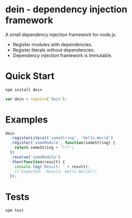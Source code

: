 # dein - dependency injection framework

A small dependency injection framework for node.js.

- Register modules with dependencies.
- Register literals without dependencies.
- Dependency injection framework is immutable.

# Quick Start

```bash
npm install dein
```

```javascript
var dein = require('dein');
```

# Examples

```javascript
dein
  .registerLiteral('someString', 'Hello World')
  .register('someModule', function(someString) {
    return someString + '!!!';
  })
  .resolve('someModule')
  .then(function(result) {
    console.log('Result: ' + result);
    // Expected: `Result: Hello World!!!
  });
```

# Tests

```bash
npm test
```
